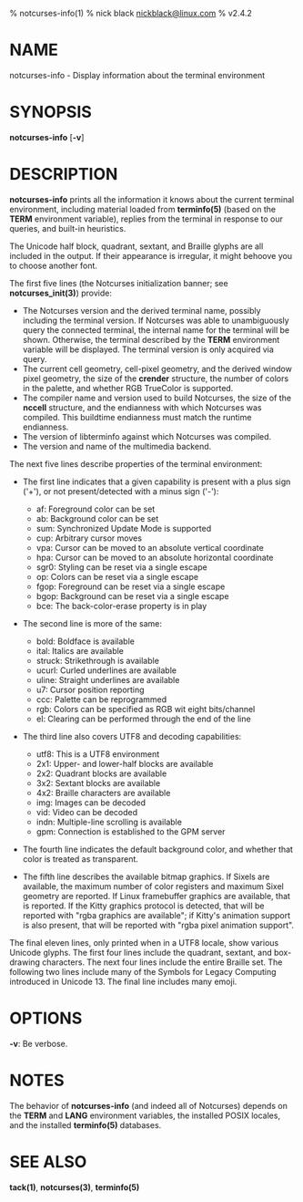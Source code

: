 % notcurses-info(1)
% nick black <nickblack@linux.com>
% v2.4.2

# NAME

notcurses-info - Display information about the terminal environment

# SYNOPSIS

**notcurses-info** [**-v**]

# DESCRIPTION

**notcurses-info** prints all the information it knows about the current
terminal environment, including material loaded from **terminfo(5)** (based
on the **TERM** environment variable), replies from the terminal in
response to our queries, and built-in heuristics.

The Unicode half block, quadrant, sextant, and Braille glyphs are all included
in the output. If their appearance is irregular, it might behoove you to choose
another font.

The first five lines (the Notcurses initialization banner; see **notcurses_init(3)**)
provide:

* The Notcurses version and the derived terminal name, possibly including the
  terminal version. If Notcurses was able to unambiguously query the connected
  terminal, the internal name for the terminal will be shown. Otherwise, the
  terminal described by the **TERM** environment variable will be displayed.
  The terminal version is only acquired via query.
* The current cell geometry, cell-pixel geometry, and the derived window pixel
  geometry, the size of the **crender** structure, the number of colors in the
  palette, and whether RGB TrueColor is supported.
* The compiler name and version used to build Notcurses, the size of the
  **nccell** structure, and the endianness with which Notcurses was compiled.
  This buildtime endianness must match the runtime endianness.
* The version of libterminfo against which Notcurses was compiled.
* The version and name of the multimedia backend.

The next five lines describe properties of the terminal environment:

* The first line indicates that a given capability is present with a plus sign
  ('+'), or not present/detected with a minus sign ('-'):
  * af: Foreground color can be set
  * ab: Background color can be set
  * sum: Synchronized Update Mode is supported
  * cup: Arbitrary cursor moves
  * vpa: Cursor can be moved to an absolute vertical coordinate
  * hpa: Cursor can be moved to an absolute horizontal coordinate
  * sgr0: Styling can be reset via a single escape
  * op: Colors can be reset via a single escape
  * fgop: Foreground can be reset via a single escape
  * bgop: Background can be reset via a single escape
  * bce: The back-color-erase property is in play

* The second line is more of the same:
  * bold: Boldface is available
  * ital: Italics are available
  * struck: Strikethrough is available
  * ucurl: Curled underlines are available
  * uline: Straight underlines are available
  * u7: Cursor position reporting
  * ccc: Palette can be reprogrammed
  * rgb: Colors can be specified as RGB wit eight bits/channel
  * el: Clearing can be performed through the end of the line

* The third line also covers UTF8 and decoding capabilities:
  * utf8: This is a UTF8 environment
  * 2x1: Upper- and lower-half blocks are available
  * 2x2: Quadrant blocks are available
  * 3x2: Sextant blocks are available
  * 4x2: Braille characters are available
  * img: Images can be decoded
  * vid: Video can be decoded
  * indn: Multiple-line scrolling is available
  * gpm: Connection is established to the GPM server

* The fourth line indicates the default background color, and whether that
  color is treated as transparent.

* The fifth line describes the available bitmap graphics. If Sixels are
  available, the maximum number of color registers and maximum Sixel
  geometry are reported. If Linux framebuffer graphics are available, that is
  reported. If the Kitty graphics protocol is detected, that will be reported
  with "rgba graphics are available"; if Kitty's animation support is also
  present, that will be reported with "rgba pixel animation support".

The final eleven lines, only printed when in a UTF8 locale, show various
Unicode glyphs. The first four lines include the quadrant, sextant, and
box-drawing characters. The next four lines include the entire Braille set.
The following two lines include many of the Symbols for Legacy Computing
introduced in Unicode 13. The final line includes many emoji.

# OPTIONS

**-v**: Be verbose.

# NOTES

The behavior of **notcurses-info** (and indeed all of Notcurses) depends on
the **TERM** and **LANG** environment variables, the installed POSIX locales,
and the installed **terminfo(5)** databases.

# SEE ALSO

**tack(1)**,
**notcurses(3)**,
**terminfo(5)**
